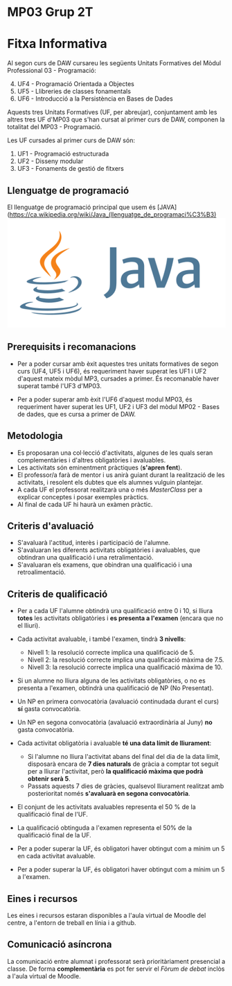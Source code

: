 # MP03 Grup 2T
# Fitxa Informativa

Al segon curs de DAW cursareu les següents Unitats Formatives del Mòdul Professional 03 - Programació:

4. UF4 - Programació Orientada a Objectes
5. UF5 - Llibreries de classes fonamentals
6. UF6 - Introducció a la Persistència en Bases de Dades

Aquests tres Unitats Formatives (UF, per abreujar), conjuntament amb les altres tres UF d'MP03 que s'han cursat al primer curs de DAW, componen la totalitat del MP03 - Programació.

Les UF cursades al primer curs de DAW són:

1. UF1 - Programació estructurada
2. UF2 - Disseny modular
3. UF3 - Fonaments de gestió de fitxers

## Llenguatge de programació

El llenguatge de programació principal que usem és [JAVA](https://ca.wikipedia.org/wiki/Java_(llenguatge_de_programaci%C3%B3)
![java logo](./images/java_logo_icon.png)

## Prerequisits i recomanacions

- Per a poder cursar amb èxit aquestes tres unitats formatives de segon curs (UF4, UF5 i UF6), és requeriment haver superat les UF1 i UF2 d'aquest mateix mòdul MP3, cursades a primer. És recomanable haver superat també l'UF3 d'MP03.

- Per a poder superar amb èxit l'UF6 d'aquest modul MP03, és requeriment haver superat les UF1, UF2 i UF3 del mòdul MP02 - Bases de dades, que es cursa a primer de DAW.

## Metodologia

- Es proposaran una col·lecció d'activitats, algunes de les quals seran complementàries i d'altres obligatòries i avaluables.
- Les activitats són eminentment pràctiques (**s'apren fent**).
- El professor/a farà de mentor i us anirà guiant durant la realització de les activitats, i resolent els dubtes que els alumnes vulguin plantejar.
- A cada UF el professorat realitzarà una o més _MasterClass_ per a explicar conceptes i posar exemples pràctics.
- Al final de cada UF hi haurà un exàmen pràctic.

## Criteris d'avaluació

- S'avaluarà l'actitud, interès i participació de l'alumne.
- S'avaluaran les diferents activitats obligatòries i avaluables, que obtindran una qualificació i una retralimentació.
- S'avaluaran els examens, que obindran una qualificació i una retroalimentació.

## Criteris de qualificació

- Per a cada UF l'alumne obtindrà una qualificació entre 0 i 10, si lliura **totes** les activitats obligatòries i **es presenta a l'examen** (encara que no el lliuri).

- Cada activitat avaluable, i també l'examen, tindrà **3 nivells**:

    * Nivell 1: la resolució correcte implica una qualificació de 5.
    * Nivell 2: la resolució correcte implica una qualificació màxima de 7.5.
    * Nivell 3: la resolució correcte implica una qualificació màxima de 10.


- Si un alumne no lliura alguna de les activitats obligatòries, o no es presenta a l'examen, obtindrà una qualificació de NP (No Presentat).

- Un NP en primera convocatòria (avaluació continudada durant el curs) **sí** gasta convocatòria.

- Un NP en segona convocatòria (avaluació extraordinària al Juny) **no** gasta convocatòria.

- Cada activitat obligatòria i avaluable **té una data límit de lliurament**: 

    * Si l'alumne no lliura l'activitat abans del final del dia de la data límit, disposarà encara de **7 dies naturals** de gràcia a comptar tot seguit per a lliurar l'activitat, però **la qualificació màxima que podrà obtenir serà 5**. 
    * Passats aquests 7 dies de gràcies, qualsevol lliurament realitzat amb posterioritat només **s'avaluarà en segona convocatòria**.
    
    
- El conjunt de les activitats avaluables representa el 50 % de la qualificació final de l'UF.

- La qualificació obtinguda a l'examen representa el 50% de la qualificació final de la UF.

- Per a poder superar la UF, és obligatori haver obtingut com a mínim un 5 en cada activitat avaluable.

- Per a poder superar la UF, és obligatori haver obtingut com a mínim un 5 a l'examen.

## Eines i recursos

Les eines i recursos estaran disponibles a l'aula virtual de Moodle del centre, a l'entorn de treball en línia i a github.

## Comunicació asíncrona

La comunicació entre alumnat i professorat serà prioritàriament presencial a classe. De forma **complementària** es pot fer servir el _Fòrum de debat_ inclòs a l'aula virtual de Moodle.



